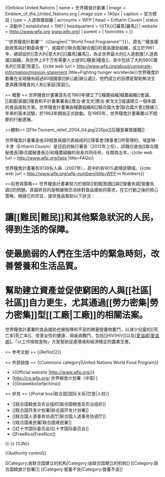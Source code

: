 {{Infobox United Nations
| name = 世界糧食計劃署
| image = Emblem_of_the_United_Nations.svg
| image size = 140px
| caption = 官方標誌
| type = 人道救援組織
| acronyms = WFP
| head = Ertharin Cousin
| status = 活動中
| established = 1961
| headquarters = {{ITA}}[[羅馬|羅馬]]
| website = [http://www.wfp.org www.wfp.org]
| parent =
| footnotes =
}}

'''世界糧食計劃署'''（{{lang|en|'''World Food Programme'''}}），原名'''糧食援助政策與計劃委員會'''，是屬於[[聯合國|聯合國]]的食品援助組織，成立於1961年，總部設於[[意大利|意大利]][[羅馬|羅馬]]，為全世界最大的[[人道救援|人道救援]]組織，為世界上9千万有需要人士提供[[糧食|糧食]]，其中包括了大約5800萬名的[[孩童|孩童]]。<ref>{{cite web |url = http://www.wfp.org/about/corporate-information/mission-statement |title=Fighting hunger worldwide}}</ref>世界糧食計劃署在全球擁有超過80個國家[[辦公處|辦公處]]，他們成立的目標是幫助無法生產與獲得糧食的人和[[家庭|家庭]]。

== 概要 ==
世界糧食計畫署首先在1960年建立了[[糧農組織|糧農組織]]會議，[[美國|美國]]糧食和平計畫署署長[[喬治·麥戈文|喬治·麥戈文]]提議建立一個多國的食品援助方案。世界糧食計畫署由糧農組織和[[聯合國大會|聯合國大會]]根據三年來的基本試驗，於1963年開始正式啟動。在1965年，世界糧食計畫署置以不間斷的行動進展。

==體制==
[[File:Tsunami_relief_2004_04.jpg|220px]]后糧食署救援糧]]

世界糧食計畫署是由36個會員國代表組成的[[理事會|理事會]]所管理的。埃瑟琳·卡津（Ertharin Cousin）是目前的執行署長（2012年上任），該職位是由[[聯合國秘書長|聯合國秘書長]]{和糧農組織的局長共同任命，任期為五年。<ref>{{cite web |url = http://www.wfp.org/faqs |title=FAQs}}</ref>

世界糧食計畫署有9139名人員（2007年），其中約有90%處理該領域。<ref>{{cite web |url = http://www.wfp.org/wfp-numbers|title=WFP in Numbers}}</ref>
 
==前景與策略==
世界糧食計畫署努力於根除[[飢餓|飢餓]]與[[營養失調|營養失調]]的問題，其最終目的是根據理念消除對食品援助的需求。在它行動之後的核心策略，根據它的宗旨，提供食品幫助以下狀況：
# 讓[[難民|難民]]和其他緊急狀況的人民，得到生活的保障。
# 使最脆弱的人們在生活中的緊急時刻，改善營養和生活品質。
# 幫助建立資產並促使窮困的人與[[社區|社區]]自力更生，尤其通過[[勞力密集|勞力密集]]型[[工廠|工廠]]的相關法案。

世界糧食計畫署的食品援助也被指揮和不足的微量營養物奮鬥，以減少兒童的[[死亡率|死亡率]]、改善女性的健康、與疾病戰鬥，包括[[HIV|HIV]]以及[[愛滋病|愛滋病]](AIDS)。「以工作換取食物」方案幫助促進環境和經濟穩定的農業生產。

== 参考文献 ==
{{Reflist|2}}

== 外部链接 ==
{{Commons category|United Nations World Food Program}}
* {{Official website |http://www.wfp.org/}}
* [http://cn.wfp.org/ 世界粮食计划署（中国）]
* {{Sinaweibo|wfpchina}}

== 參見 ==
{{Portal box|联合国|国际关系|饮食|人权}}
* [[联合国粮食及农业组织|联合国粮食及农业组织]]
* [[联合国开发计划署|联合国开发计划署]]
* [[联合国人道事务协调厅|联合国人道事务协调厅]]
* [[联合国难民署|联合国难民署]]
* [[红十字国际委员会|红十字国际委员会]]
* [[FreeRice|FreeRice]]

{{-}}
{{UN}}

{{Authority control}}

[[Category:由联合国建立的机构|Category:由联合国建立的机构]]
[[Category:联合国粮食计划署|]]
[[Category:營養不良|Category:營養不良]]